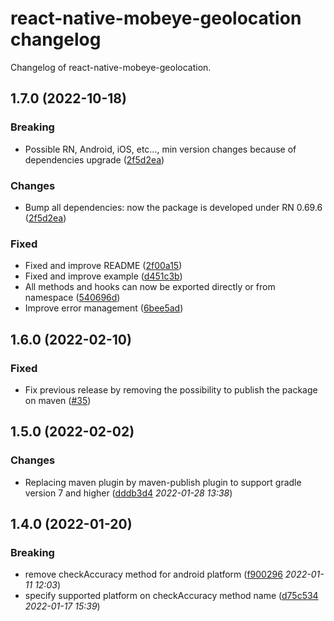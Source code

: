 # react-native-mobeye-geolocation changelog

Changelog of react-native-mobeye-geolocation.

## 1.7.0 (2022-10-18)

### Breaking

- Possible RN, Android, iOS, etc..., min version changes because of dependencies upgrade ([2f5d2ea](https://github.com/Mobeye/react-native-mobeye-geolocation/commit/2f5d2ea59573d3de6628403be4ed9f23309df035))

### Changes

- Bump all dependencies: now the package is developed under RN 0.69.6 ([2f5d2ea](https://github.com/Mobeye/react-native-mobeye-geolocation/commit/2f5d2ea59573d3de6628403be4ed9f23309df035))

### Fixed

- Fixed and improve README ([2f00a15](https://github.com/Mobeye/react-native-mobeye-geolocation/commit/2f00a1525825ad15337a55de718c192b7d8c3525))
- Fixed and improve example ([d451c3b](https://github.com/Mobeye/react-native-mobeye-geolocation/commit/d451c3b9067416e3dbf49478ac98e5cd4723e5fd))
- All methods and hooks can now be exported directly or from namespace ([540696d](https://github.com/Mobeye/react-native-mobeye-geolocation/commit/540696da964c59599e98fb07c008e223a5020038))
- Improve error management ([6bee5ad](https://github.com/Mobeye/react-native-mobeye-geolocation/commit/6bee5add02f6e5c673ed3cb318a9a5240c666fe4))


## 1.6.0 (2022-02-10)

### Fixed

- Fix previous release by removing the possibility to publish the package on maven ([#35](https://github.com/Mobeye/react-native-mobeye-geolocation/pull/35))


## 1.5.0 (2022-02-02)


### Changes

- Replacing maven plugin by maven-publish plugin to support gradle version 7 and higher ([dddb3d4](https://github.com/Mobeye/react-native-mobeye-geolocation/commit/dddb3d4c39b8a4dbed4cedd982723e608ca1504c) *2022-01-28 13:38*)


## 1.4.0 (2022-01-20)


### Breaking

- remove checkAccuracy method for android platform ([f900296](https://github.com/Mobeye/react-native-mobeye-geolocation/pull/30/commits/f9002960d585937d836976c6927aecaa1dea4cba) *2022-01-11 12:03*)
- specify supported platform on checkAccuracy method name ([d75c534](https://github.com/Mobeye/react-native-mobeye-geolocation/pull/30/commits/d75c5346e57d24f763bdca49ed20338a58455233) *2022-01-17 15:39*)

